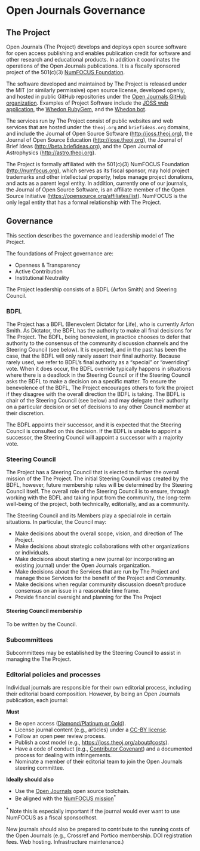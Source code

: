 # Open Journals Governance

## The Project

Open Journals (The Project) develops and deploys open source software for open access publishing and enables publication credit for software and other research and educational products. In addition it coordinates the operations of the Open Journals publications. It is a fiscally sponsored project of the 501(c)(3) [NumFOCUS Foundation](https://www.numfocus.org).

The software developed and maintained by The Project is released under the MIT (or similarly permissive) open source license, developed openly, and hosted in public GitHub repositories under the [Open Journals GitHub organization](https://github.com/openjournals). Examples of Project Software include the [JOSS web application](https://github.com/openjournals/joss), the [Whedon RubyGem](https://github.com/openjournals/whedon), and the [Whedon bot](https://github.com/openjournals/whedon-api).

The services run by The Project consist of public websites and web services that are hosted under the `theoj.org` and `briefideas.org` domains, and include the Journal of Open Source Software (http://joss.theoj.org), the Journal of Open Source Education (http://jose.theoj.org), the Journal of Brief Ideas (http://beta.briefideas.org), and the Open Journal of Astrophysics (http://astro.theoj.org).

The Project is formally affiliated with the 501(c)(3) NumFOCUS Foundation (http://numfocus.org), which serves as its fiscal sponsor, may hold project trademarks and other intellectual property, helps manage project donations, and acts as a parent legal entity. In addition, currently one of our journals, the Journal of Open Source Software, is an affiliate member of the Open Source Initiative (https://opensource.org/affiliates/list). NumFOCUS is the only legal entity that has a formal relationship with The Project.

## Governance

This section describes the governance and leadership model of The Project.

The foundations of Project governance are:

- Openness & Transparency
- Active Contribution
- Institutional Neutrality

The Project leadership consists of a BDFL (Arfon Smith) and Steering Council.

### BDFL

The Project has a BDFL (Benevolent Dictator for Life), who is currently Arfon Smith. As Dictator, the BDFL has the authority to make all final decisions for The Project. The BDFL, being benevolent, in practice chooses to defer that authority to the consensus of the community discussion channels and the Steering Council (see below). It is expected, and in the past has been the case, that the BDFL will only rarely assert their final authority. Because rarely used, we refer to BDFL’s final authority as a “special” or “overriding” vote. When it does occur, the BDFL override typically happens in situations where there is a deadlock in the Steering Council or if the Steering Council asks the BDFL to make a decision on a specific matter. To ensure the benevolence of the BDFL, The Project encourages others to fork the project if they disagree with the overall direction the BDFL is taking. The BDFL is chair of the Steering Council (see below) and may delegate their authority on a particular decision or set of decisions to any other Council member at their discretion.

The BDFL appoints their successor, and it is expected that the Steering Council is consulted on this decision. If the BDFL is unable to appoint a successor, the Steering Council will appoint a successor with a majority vote.

### Steering Council

The Project has a Steering Council that is elected to further the overall mission of the The Project. The initial Steering Council was created by the BDFL, however, future membership rules will be determined by the Steering Council itself. The overall role of the Steering Council is to ensure, through working with the BDFL and taking input from the community, the long-term well-being of the project, both technically, editorially, and as a community.

The Steering Council and its Members play a special role in certain situations. In particular, the Council may:

- Make decisions about the overall scope, vision, and direction of The Project.
- Make decisions about strategic collaborations with other organizations or individuals.
- Make decisions about starting a new journal (or incorporating an existing journal) under the Open Journals organization.
- Make decisions about the Services that are run by The Project and manage those Services for the benefit of the Project and Community.
- Make decisions when regular community discussion doesn’t produce consensus on an issue in a reasonable time frame.
- Provide financial oversight and planning for the The Project

#### Steering Council membership

To be written by the Council.

### Subcommittees

Subcommittees may be established by the Steering Council to assist in managing the The Project. 

### Editorial policies and processes

Individual journals are responsible for their own editorial process, including their editorial board composition. However, by being an Open Journals publication, each journal:

**Must**

- Be open access ([Diamond/Platinum or Gold](https://en.wikipedia.org/wiki/Open_access#Definitions)).
- License journal content (e.g., articles) under a [CC-BY license](https://creativecommons.org/licenses/by/4.0/). 
- Follow an open peer review process.
- Publish a cost model (e.g., https://joss.theoj.org/about#costs).
- Have a code of conduct (e.g., [Contributor Covenant](https://github.com/openjournals/joss/blob/master/CODE_OF_CONDUCT.md)) and a documented process for dealing with infringements. 
- Nominate a member of their editorial team to join the Open Journals steering committee.

**Ideally should also**

- Use the [Open Journals](https://github.com/openjournals) open source toolchain.
- Be aligned with the [NumFOCUS mission](https://numfocus.org/community/mission)<sup>*</sup>

<sup>*</sup> Note this is especially important if the journal would ever want to use NumFOCUS as a fiscal sponsor/host.

New journals should also be prepared to contribute to the running costs of the Open Journals (e.g., Crossref and Portico membership. DOI registration fees. Web hosting. Infrastructure maintenance.)




